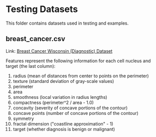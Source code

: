 # Testing Datasets
This folder contains datasets used in testing and examples.

## breast_cancer.csv
Link: [Breast Cancer Wisconsin (Diagnostic) Dataset](https://archive.ics.uci.edu/ml/datasets/Breast+Cancer+Wisconsin+(Diagnostic))

Features represent the following information for each cell nucleus and target (the last column):
1. radius (mean of distances from center to points on the perimeter)
2. texture (standard deviation of gray-scale values)
3. perimeter
4. area
5. smoothness (local variation in radius lengths)
6. compactness (perimeter^2 / area - 1.0)
7. concavity (severity of concave portions of the contour)
8. concave points (number of concave portions of the contour)
9. symmetry
10. fractal dimension ("coastline approximation" - 1)
11. target (whether diagnosis is benign or malignant)
